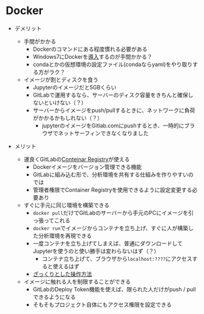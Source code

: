 # Docker

- デメリット
    - 手間がかかる 
        - Dockerのコマンドにある程度慣れる必要がある
        - Windows7にDockerを[導入](http://docs.docker.jp/windows/step_one.html)するのが手間かかる？
        - condaとかの仮想環境の設定ファイル(condaならyaml)をやり取りする方がラク？
    - イメージが割とディスクを食う
        - Jupyterのイメージだと5GBくらい
        - GitLabで運用するなら、サーバーのディスク容量をきちんと確保しないといけない（？）
        - サーバーからイメージをpush/pullするときに、ネットワークに負荷がかかるかもしれない（？）
            - jupyterのイメージをGitlab.comにpushするとき、一時的にブラウザでネットサーフィンできなくなりました

- メリット
    - 運良くGitLabの[Conteinar Registry](https://qiita.com/thaim/items/4e7e74e3a1be95fef821)が使える
        - Dockerイメージをバージョン管理できる機能
        - GitLabに組み込む形で、分析環境を共有する仕組みを作りやすいのでは
        - 管理者権限でContainer Registryを使用できるように設定変更する必要あり
    - すぐに手元に同じ環境を構築できる
        - ```docker pull```だけでGitLabのサーバーから手元のPCにイメージを引っ張ってこれる
        - ```docker run```でイメージからコンテナを立ち上げ、すぐに人が構築した分析環境を再現できる
        - 一度コンテナを立ち上げてしまえば、普通にダウンロードしてJupyterを使うのと使い勝手は変わらないはず（？）
            - コンテナ立ち上げて、ブラウザから```localhost:????```にアクセスすると使えるはず
        - [ざっくりとした操作方法](https://docs.gitlab.com/ee/user/project/container_registry.html)
    - イメージに触れる人を制限することができる
        - GitLabのDeploy Token機能を使えば、限られた人だけがpush / pullできるようになる
        - そもそもプロジェクト自体にもアクセス権限を設定できる
